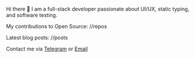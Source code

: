 Hi there 👋 I am a full-stack developer passionate about UI/UX, static typing, and software testing.

My contributions to Open Source:
//repos

Latest blog posts:
//posts

Contact me via [Telegram](https://t.me/egorvn) or [Email](mailto:7gorbachevm@gmail.com)
